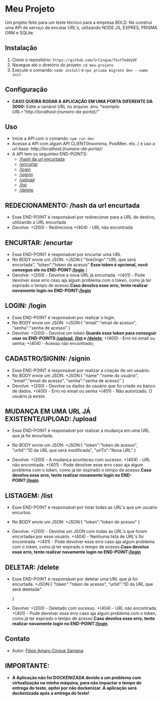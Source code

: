 # Meu Projeto

Um projeto feito para um teste técnico para a empresa BOLD. Ne construi uma API de serviço de encutar URL's, utilizando NODE.JS, EXPRES, PRISMA ORM e SQLite.

## Instalação

1. Clone o repositório: `https://github.com/SrCinque/TestTeddyOF`
2. Navegue até o diretório do projeto: `cd meu-projeto`
3. Execute o comando: `node install` e `npx prisma migrate dev --name init`


## Configuração

* **CASO QUEIRA RODAR A APLICAÇÃO EM UMA PORTA DIFERENTE DA 3000:** Edite a variável URL no arquivo .env.
*_exemplo: URL="http://localhost:{numero-da-porta}/"_

## Uso
* Inicie a API com o comando: `npm run dev`
* Acesse a API com algum API CLIENT(Insominia, PostMen. etc..) e uso a url base: _http://localhost:{numero-da-porta}/_
* A API tem os seguintes END-POINTS:
    + [/hash da url encurtada](#hash)
    + [/encurtar](#login)
    + [/login](#login)
    + [/signin](#signin)
    + [/upload](#upload)
    + [/list](#list)
    + [/delete](#delete)


## <a name="hash"></a>REDECIONAMENTO: /hash da url encurtada
* Esse END-POINT é responsável por redirecionar para a URL de destino, utilizando a URL encurtada
* Devolve:
    +(200) - Redireciona
    +(404) - URL não encontrada

## <a name="encurtar"></a>ENCURTAR: /encurtar
* Esse END-POINT é responsável por encurtar uma URL
* No BODY envie um JSON:
    +JSON:{
        "linkOrign":"URL  que será encurtada",
        "token":"token de acesso" **Esse token é opcional, você consegue ele no END-POINT:[/login](#login)**
    }
* Devolve:
    +(200) - Devolve a nova URL já encurtada.
    +(401) - Pode devolver esse erro caso aja algum problema com o token, como  já ter expirado o tempo de acesso.**Caso devolva esse erro, tente realizar novamente login no END-POINT:[/login](#login)**


## <a name="login"></a>LOGIN: /login
* Esse END-POINT é responsável por realizar o login.
* No BODY envie um JSON:
    +JSON:{
        "email":"email de acesso",
        "senha":"senha de acesso"
    }
* Devolve:
    +(200) - Devolve um token **Guarde esse token para conseguir usar os END-POINTS:[/upload](#upload), [/list](#list) e  [/delete](#delete)**;
    +(400) - Erro no email ou senha;
    +(404) - Acesso não encontrado;

## <a name="signin"></a>CADASTRO/SIGNIN: /signin
* Esse END-POINT é responsável por realizar a criação de um usuário.
* No BODY envie um JSON:
    +JSON:{
        "name":"nome do usuário",
        "email":"email de acesso",
        "senha":"senha de acesso"
    }
* Devolve:
    +(200) - Devolve os dados do usuário que foi criado no banco de dados.
    +(400) - Erro no email ou senha
    +(401) - Não autorizado. O usuário já existe.

## <a name="upload"></a>MUDANÇA EM UMA URL JÁ EXISTENTE/UPLOAD: /upload
* Esse END-POINT é responsável por realizar a mudança em uma URL que já foi encurtada.
* No BODY envie um JSON:
    +JSON:{
        "token":"token de acesso",
        "urlId":"ID da URL que será modificada",
        "urlTo":"Nova URL"
    }

* Devolve:
    +(200) - A mudança aconteceu com sucesso.
    +(404) - URL não encontrada.
    +(401) - Pode devolver esse erro caso aja algum problema com o token, como  já ter expirado o tempo de acesso.**Caso devolva esse erro, tente realizar novamente login no END-POINT:[/login](#login)**


## <a name="list"></a>LISTAGEM: /list
* Esse END-POINT é responsável por listar todas as URL's que um usuário encurtou.
* No BODY envie um JSON:
     +JSON:{
        "token":"token de acesso"
    }

* Devolve:
    +(200) - Devolve um JSON com todas as URL's que foram encurtadas por esse usuário.
     +(404) - Nenhuma lista de URL's foi encontrada.
    +(401) - Pode devolver esse erro caso aja algum problema com o token, como  já ter expirado o tempo de acesso.**Caso devolva esse erro, tente realizar novamente login no END-POINT:[/login](#login)**
   

## <a name="delete"></a>DELETAR: /delete
* Esse END-POINT é responsável por deletar uma URL que já foi encurtada.
 +JSON:{
        "token":"token de acesso",
        "urlId":"ID da URL que será deletada"
        
    }

* Devolve:
    +(200) - Deletado com sucesso.
    +(404) - URL não encontrada.
    +(401) - Pode devolver esse erro caso aja algum problema com o token, como  já ter expirado o tempo de acesso.**Caso devolva esse erro, tente realizar novamente login no END-POINT:[/login](#login)**


## Contato

* Autor: [Filipe Amaro Cinque Santana](mailto:filipe.cinque@gmail.com)


## IMPORTANTE:

* **A Aplicação não foi DOCKENIZADA devido a um problema com virtualização na minha máquina, para não impactar o tempo de entrega do teste, opitei por não dockenizar. A aplicação será dockenizada após a entrega do teste!**